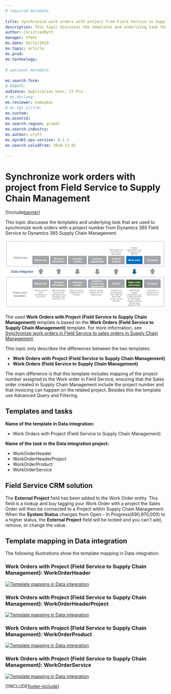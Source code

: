 ```yaml
---
# required metadata

title: Synchronize work orders with project from Field Service to Supply Chain Management
description: This topic discusses the templates and underlying task that are used to synchronize work orders with a project number from Dynamics 365 Field Service to Dynamics 365 Supply Chain Management.
author: ChristianRytt
manager: tfehr
ms.date: 03/12/2019
ms.topic: article
ms.prod: 
ms.technology: 

# optional metadata

ms.search.form: 
# ROBOTS: 
audience: Application User, IT Pro
# ms.devlang: 
ms.reviewer: kamaybac
# ms.tgt_pltfrm: 
ms.custom: 
ms.assetid: 
ms.search.region: global
ms.search.industry: 
ms.author: crytt
ms.dyn365.ops.version: 8.1.3 
ms.search.validFrom: 2018-12-01

---
```


# Synchronize work orders with project from Field Service to Supply Chain Management

[!include[banner](../includes/banner.md)]

This topic discusses the templates and underlying task that are used to synchronize work orders with a project number from Dynamics 365 Field Service to Dynamics 365 Supply Chain Management.

[![Synchronization of business processes between Supply Chain Management and Field Service](./media/FSSOprojectOW.png)](./media/FSSOprojectOW.png)

The used **Work Orders with Project (Field Service to Supply Chain Management)** template is based on the **Work Orders (Field Service to Supply Chain Management)** template. For more information, see [Synchronize work orders in Field Service to sales orders in Supply Chain Management](https://docs.microsoft.com/dynamics365/unified-operations/supply-chain/sales-marketing/field-service-work-order).

This topic only describes the differences between the two templates:
- **Work Orders with Project (Field Service to Supply Chain Management)**
- **Work Orders (Field Service to Supply Chain Management)**

The main difference is that this template includes mapping of the project number assigned to the Work order in Field Service, ensuring that the Sales order created in Supply Chain Management include the project number and that invoicing can happen on the related project. Besides this the template use Advanced Query and Filtering.

## Templates and tasks

**Name of the template in Data integration:**

- Work Orders with Project (Field Service to Supply Chain Management)

**Name of the task in the Data integration project:**

- WorkOrderHeader
- WorkOrderHeaderProject
- WorkOrderProduct
- WorkOrderService

## Field Service CRM solution
The **External Project** field has been added to the Work Order entity. This field is a lookup and buy tagging your Work Order with a project the Sales Order will then be connected to a Project within Supply Chain Management. When the **System Status** changes from Open – In Progress(690,970,000) to a higher status, the **External Project** field will be locked and you can't add, remove, or change the value.

## Template mapping in Data integration

The following illustrations show the template mapping in Data integration.

### Work Orders with Project (Field Service to Supply Chain Management): WorkOrderHeader

[![Template mapping in Data integration](./media/FSWOP1.png)](./media/FSWOP1.png)

### Work Orders with Project (Field Service to Supply Chain Management): WorkOrderHeaderProject

[![Template mapping in Data integration](./media/FSWOP2.png)](./media/FSWOP2.png)

### Work Orders with Project (Field Service to Supply Chain Management): WorkOrderProduct

[![Template mapping in Data integration](./media/FSWOP3.png)](./media/FSWOP3.png)

### Work Orders with Project (Field Service to Supply Chain Management): WorkOrderService

[![Template mapping in Data integration](./media/FSWOP4.png)](./media/FSWOP4.png)


[!INCLUDE[footer-include](../../includes/footer-banner.md)]